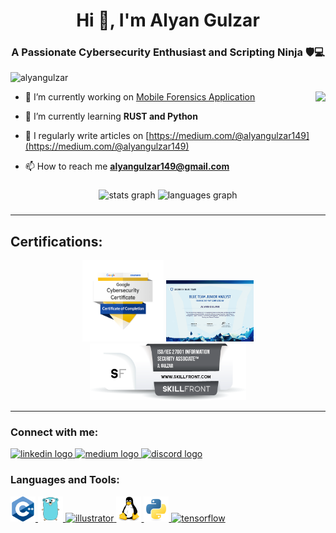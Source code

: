 <h1 align="center">Hi 👋, I'm Alyan Gulzar</h1>
<h3 align="center">A Passionate Cybersecurity Enthusiast and Scripting Ninja 🛡️💻</h3>

<p align="left"> <img src="https://komarev.com/ghpvc/?username=alyangulzar&label=Profile%20views&color=0e75b6&style=flat" alt="alyangulzar" /> </p>
<img align="right" height="150" src="https://media4.giphy.com/media/v1.Y2lkPTc5MGI3NjExMTF6bzVrbDl0ZDk2d3lzZDZ6ODgyaDIwamV5aG13aTJwMWhzaXF1eCZlcD12MV9pbnRlcm5hbF9naWZfYnlfaWQmY3Q9Zw/du3J3cXyzhj75IOgvA/giphy.gif"  />


- 🔭 I’m currently working on [Mobile Forensics Application](https://github.com/AlyanGulzar/Mobile-Forensics-Application-)

- 🌱 I’m currently learning **RUST and Python**

- 📝 I regularly write articles on [https://medium.com/@alyangulzar149](https://medium.com/@alyangulzar149)

- 📫 How to reach me **alyangulzar149@gmail.com**

###

<div align="center">
  <img src="https://github-readme-stats.vercel.app/api?username=AlyanGulzar&hide_title=false&hide_rank=false&show_icons=true&include_all_commits=true&count_private=true&disable_animations=false&theme=dracula&locale=en&hide_border=false" height="150" alt="stats graph"  />
  <img src="https://github-readme-stats.vercel.app/api/top-langs?username=AlyanGulzar&locale=en&hide_title=false&layout=compact&card_width=320&langs_count=5&theme=dracula&hide_border=false" height="150" alt="languages graph"  />
</div>

###
---

## Certifications:
<div style="text-align: center;">
    <img src="Images/GCS.png" alt="Google Cyber Security Professional Certificate" width="130">
    <img src="Images/btja.PNG" alt="Blue Team Junior Analyst" width="140">
    <img src="Images/27001.png" alt="ISO/IEC 27001 Information Security Associate" width="250">
    
---


<h3 align="left">Connect with me:</h3>
<div align="left">
  <a href="https://www.linkedin.com/in/alyan-gulzar/" target="_blank">
    <img src="https://img.shields.io/static/v1?message=LinkedIn&logo=linkedin&label=&color=0077B5&logoColor=white&labelColor=&style=for-the-badge" height="35" alt="linkedin logo"  />
  </a>
  <a href="https://medium.com/@alyangulzar149" target="_blank">
    <img src="https://img.shields.io/static/v1?message=Medium&logo=medium&label=&color=12100E&logoColor=white&labelColor=&style=for-the-badge" height="35" alt="medium logo"  />
  </a>
  <a href="https://discord.com/invite/death_donar" target="_blank">
    <img src="https://img.shields.io/static/v1?message=Discord&logo=discord&label=&color=7289DA&logoColor=white&labelColor=&style=for-the-badge" height="35" alt="discord logo"  />
  </a>
</div>


<h3 align="left">Languages and Tools:</h3>
<p align="left"> <a href="https://www.w3schools.com/cpp/" target="_blank" rel="noreferrer"> <img src="https://raw.githubusercontent.com/devicons/devicon/master/icons/cplusplus/cplusplus-original.svg" alt="cplusplus" width="40" height="40"/> </a> <a href="https://golang.org" target="_blank" rel="noreferrer"> <img src="https://raw.githubusercontent.com/devicons/devicon/master/icons/go/go-original.svg" alt="go" width="40" height="40"/> </a> <a href="https://www.adobe.com/in/products/illustrator.html" target="_blank" rel="noreferrer"> <img src="https://www.vectorlogo.zone/logos/adobe_illustrator/adobe_illustrator-icon.svg" alt="illustrator" width="40" height="40"/> </a> <a href="https://www.linux.org/" target="_blank" rel="noreferrer"> <img src="https://raw.githubusercontent.com/devicons/devicon/master/icons/linux/linux-original.svg" alt="linux" width="40" height="40"/> </a> <a href="https://www.python.org" target="_blank" rel="noreferrer"> <img src="https://raw.githubusercontent.com/devicons/devicon/master/icons/python/python-original.svg" alt="python" width="40" height="40"/> </a> <a href="https://www.tensorflow.org" target="_blank" rel="noreferrer"> <img src="https://www.vectorlogo.zone/logos/tensorflow/tensorflow-icon.svg" alt="tensorflow" width="40" height="40"/> </a> </p>



###
